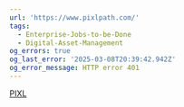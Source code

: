 ```yaml
---
url: 'https://www.pixlpath.com/'
tags:
  - Enterprise-Jobs-to-be-Done
  - Digital-Asset-Management
og_errors: true
og_last_error: '2025-03-08T20:39:42.942Z'
og_error_message: HTTP error 401
---
```


[PIXL](https://apps.apple.com/us/app/pixlpath/id6445800950)
